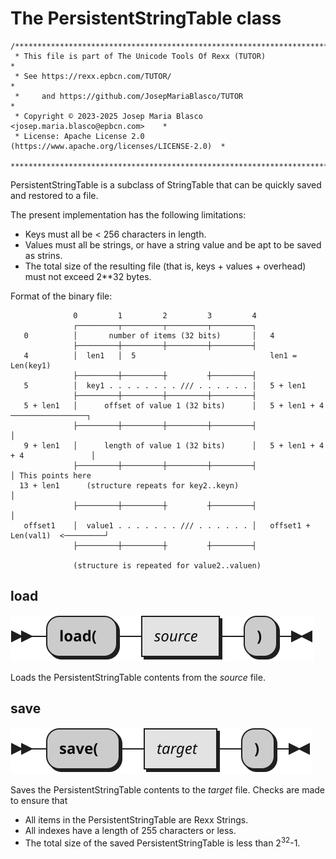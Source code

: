 # The PersistentStringTable class

```
/******************************************************************************
 * This file is part of The Unicode Tools Of Rexx (TUTOR)                     *
 * See https://rexx.epbcn.com/TUTOR/                                          *
 *     and https://github.com/JosepMariaBlasco/TUTOR                          *
 * Copyright © 2023-2025 Josep Maria Blasco <josep.maria.blasco@epbcn.com>    *
 * License: Apache License 2.0 (https://www.apache.org/licenses/LICENSE-2.0)  *
 ******************************************************************************/
```

PersistentStringTable is a subclass of StringTable that can be quickly saved and restored to a file.

The present implementation has the following limitations:

* Keys must all be < 256 characters in length.
* Values must all be strings, or have a string value and be apt to be saved as strins.
* The total size of the resulting file (that is, keys + values + overhead) must not exceed 2**32 bytes.

Format of the binary file:

```
              0         1         2         3         4
              ┌─────────┬─────────┬─────────┬─────────┐
   0          │       number of items (32 bits)       │   4
              ├─────────┼─────────┼─────────┼─────────┤
   4          │  len1   │  5                              len1 = Len(key1)
              ├─────────┼─────────┼         ┼─────────┤
   5          │  key1 . . . . . . . . /// . . . . . . │   5 + len1
              ├─────────┼─────────┼─────────┼─────────┤
   5 + len1   │      offset of value 1 (32 bits)      │   5 + len1 + 4  ─────────────────┐
              ├─────────┼─────────┼─────────┼─────────┤                                  │
   9 + len1   │      length of value 1 (32 bits)      │   5 + len1 + 4 + 4               │
              ├─────────┼─────────┼─────────┼─────────┤                                  │ This points here
  13 + len1      (structure repeats for key2..keyn)                                      │
              ├─────────┼─────────┼         ┼─────────┤                                  │
   offset1    │  value1 . . . . . . . /// . . . . . . │   offset1 + Len(val1)  <─────────┘
              ├─────────┼─────────┼         ┼─────────┤

              (structure is repeated for value2..valuen)
```

## load

![Diagram for the PersistentStringTable load method](../img/PersistentStringTable_load.svg)

Loads the PersistentStringTable contents from the _source_ file.

## save

![Diagram for the PersistentStringTable save method](../img/PersistentStringTable_save.svg)

Saves the PersistentStringTable contents to the _target_ file. Checks are made to ensure that

* All items in the PersistentStringTable are Rexx Strings.
* All indexes have a length of 255 characters or less.
* The total size of the saved PersistentStringTable is less than 2<sup>32</sup>-1.
